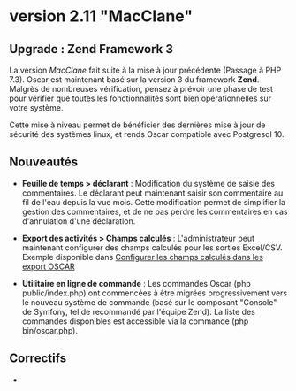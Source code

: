 # version 2.11 "MacClane"

## Upgrade : Zend Framework 3

La version *MacClane* fait suite à la mise à jour précédente (Passage à PHP 7.3). Oscar est maintenant basé sur la version 3 du framework **Zend**. Malgrès de nombreuses vérification, pensez à prévoir une phase de test pour vérifier que toutes les fonctionnalités sont bien opérationnelles sur votre système.

Cette mise à niveau permet de bénéficier des dernières mise à jour de sécurité des systèmes linux, et rends Oscar compatible avec Postgresql 10.

## Nouveautés

 - **Feuille de temps > déclarant** :  Modification du système de saisie des commentaires. Le déclarant peut maintenant saisir son commentaire au fil de l'eau depuis la vue mois. Cette modification permet de simplifier la gestion des commentaires, et de ne pas perdre les commentaires en cas d'annulation d'une déclaration.

 - **Export des activités > Champs calculés** : L'administrateur peut maintenant configurer des champs calculés pour les sorties Excel/CSV. Exemple disponible dans [Configurer les champs calculés dans les export OSCAR](doc/activities-export.md)

 - **Utilitaire en ligne de commande** : Les commandes Oscar (php public/index.php) ont commencées à être migrées progressivement vers le nouveau système de commande (basé sur le composant "Console" de Symfony, tel de recommandé par l'équipe Zend). La liste des commandes disponibles est accessible via la commande (php bin/oscar.php).


## Correctifs

 -
